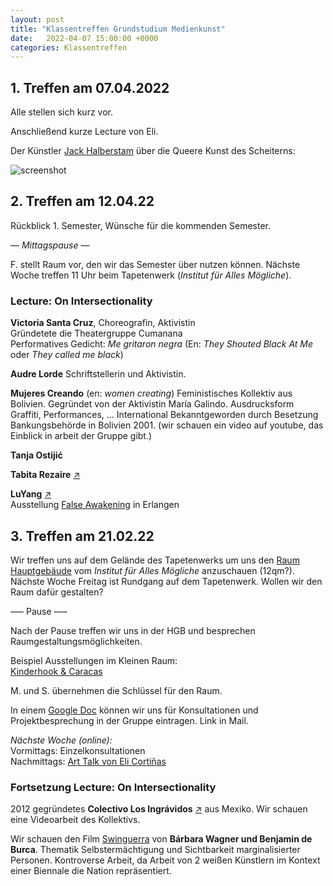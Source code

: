 ```yaml
---
layout: post
title: "Klassentreffen Grundstudium Medienkunst"
date:   2022-04-07 15:00:00 +0000
categories: Klassentreffen
---
```


## 1. Treffen am 07.04.2022

Alle stellen sich kurz vor.

Anschließend kurze Lecture von Eli. 

Der Künstler [Jack Halberstam](http://www.jackhalberstam.com/bio/) über die Queere Kunst des Scheiterns:

<!-- ![image]({{ site.baseurl }}/assets/images/kunstDesScheiterns.png) -->
<img src="{{ site.baseurl }}/assets/images/kunstDesScheiterns.png" alt="screenshot" style="max-width:600px;"/>

## 2. Treffen am 12.04.22

Rückblick 1. Semester, Wünsche für die kommenden Semester.

–– _Mittagspause_ ––

F. stellt Raum vor, den wir das Semester über nutzen können.
Nächste Woche treffen 11 Uhr beim Tapetenwerk (_Institut für Alles Mögliche_).

### Lecture: **On Intersectionality**

**Victoria Santa Cruz**, Choreografin, Aktivistin<br>
Gründetete die Theatergruppe Cumanana<br>
Performatives Gedicht: _Me gritaron negra_ (En: _They Shouted Black At Me_ oder _They called me black_)

**Audre Lorde**
Schriftstellerin und Aktivistin.

**Mujeres Creando** (en: _women creating_)
Feministisches Kollektiv aus Bolivien. Gegründet von der Aktivistin María Galindo. Ausdrucksform Graffiti, Performances, … 
International Bekanntgeworden durch Besetzung Bankungsbehörde in Bolivien 2001. 
(wir schauen ein video auf youtube, das Einblick in arbeit der Gruppe gibt.)

**Tanja Ostijić**

**Tabita Rezaire** [↗](https://tabitarezaire.com/)

**LuYang** [↗](https://luyang.asia/)<br>
Ausstellung [False Awakening](https://www.kunstpalais.de/de/117/Ausstellung-Detailseite.html/LuYang-False-Awakening:78.html) in Erlangen<br>

## 3. Treffen am 21.02.22

Wir treffen uns auf dem Gelände des Tapetenwerks um uns den [Raum Hauptgebäude](https://www.i-a-m.tk/hauptgebaeude.html) vom _Institut für Alles Mögliche_ anzuschauen (12qm?).
Nächste Woche Freitag ist Rundgang auf dem Tapetenwerk. Wollen wir den Raum dafür gestalten?

––– Pause –––

Nach der Pause treffen wir uns in der HGB und besprechen Raumgestaltungsmöglichkeiten.

Beispiel Ausstellungen im Kleinen Raum:<br>
[Kinderhook & Caracas](http://www.kinderhook-caracas.com/exhibitions)

M. und S. übernehmen die Schlüssel für den Raum.

In einem [Google Doc](https://docs.google.com/spreadsheets/d/1fkRVrg6DvDhM4hcPgXgK1PxluttEh6zIp4gGl1Z4pX8/edit#gid=0) können wir uns für Konsultationen und Projektbesprechung in der Gruppe eintragen.
Link in Mail.

_Nächste Woche (online):_<br> 
Vormittags: Einzelkonsultationen<br>
Nachmittags: [Art Talk von Eli Cortiñas](https://dertank.ch/we-explore/art-talks/) 

### Fortsetzung Lecture: **On Intersectionality**

2012 gegründetes **Colectivo Los Ingrávidos** [↗](https://lightcone.org/en/group-1474-colectivo-los-ingravidos) aus Mexiko.
Wir schauen eine Videoarbeit des Kollektivs.

Wir schauen den Film [Swinguerra](https://frauenfilmfest.com/movie/swinguerra/) von **Bárbara Wagner und Benjamin de Burca**. Thematik Selbstermächtigung und Sichtbarkeit marginalisierter Personen. Kontroverse Arbeit, da Arbeit von 2 weißen Künstlern im Kontext einer Biennale die Nation repräsentiert.


<!-- ## 4. Treffen 10.05.22 -->
<!-- ## 5. Treffen 07.06.22 -->
<!-- ## 6. Treffen 21.06.22 -->
<!-- ## 7. Treffen 05.07.22 -->
<!-- ## 8. Treffen 12.07.22 -->
